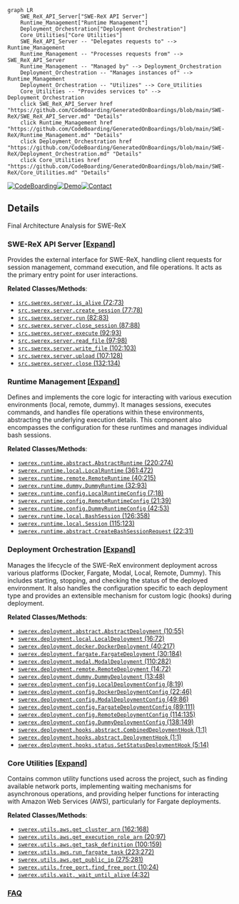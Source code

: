 ```mermaid
graph LR
    SWE_ReX_API_Server["SWE-ReX API Server"]
    Runtime_Management["Runtime Management"]
    Deployment_Orchestration["Deployment Orchestration"]
    Core_Utilities["Core Utilities"]
    SWE_ReX_API_Server -- "Delegates requests to" --> Runtime_Management
    Runtime_Management -- "Processes requests from" --> SWE_ReX_API_Server
    Runtime_Management -- "Managed by" --> Deployment_Orchestration
    Deployment_Orchestration -- "Manages instances of" --> Runtime_Management
    Deployment_Orchestration -- "Utilizes" --> Core_Utilities
    Core_Utilities -- "Provides services to" --> Deployment_Orchestration
    click SWE_ReX_API_Server href "https://github.com/CodeBoarding/GeneratedOnBoardings/blob/main/SWE-ReX/SWE_ReX_API_Server.md" "Details"
    click Runtime_Management href "https://github.com/CodeBoarding/GeneratedOnBoardings/blob/main/SWE-ReX/Runtime_Management.md" "Details"
    click Deployment_Orchestration href "https://github.com/CodeBoarding/GeneratedOnBoardings/blob/main/SWE-ReX/Deployment_Orchestration.md" "Details"
    click Core_Utilities href "https://github.com/CodeBoarding/GeneratedOnBoardings/blob/main/SWE-ReX/Core_Utilities.md" "Details"
```

[![CodeBoarding](https://img.shields.io/badge/Generated%20by-CodeBoarding-9cf?style=flat-square)](https://github.com/CodeBoarding/CodeBoarding)[![Demo](https://img.shields.io/badge/Try%20our-Demo-blue?style=flat-square)](https://www.codeboarding.org/demo)[![Contact](https://img.shields.io/badge/Contact%20us%20-%20contact@codeboarding.org-lightgrey?style=flat-square)](mailto:contact@codeboarding.org)

## Details

Final Architecture Analysis for SWE-ReX

### SWE-ReX API Server [[Expand]](./SWE_ReX_API_Server.md)
Provides the external interface for SWE-ReX, handling client requests for session management, command execution, and file operations. It acts as the primary entry point for user interactions.


**Related Classes/Methods**:

- <a href="https://github.com/synth-laboratories/SWE-ReX/src/swerex/server.py#L72-L73" target="_blank" rel="noopener noreferrer">`src.swerex.server.is_alive` (72:73)</a>
- <a href="https://github.com/synth-laboratories/SWE-ReX/src/swerex/server.py#L77-L78" target="_blank" rel="noopener noreferrer">`src.swerex.server.create_session` (77:78)</a>
- <a href="https://github.com/synth-laboratories/SWE-ReX/src/swerex/server.py#L82-L83" target="_blank" rel="noopener noreferrer">`src.swerex.server.run` (82:83)</a>
- <a href="https://github.com/synth-laboratories/SWE-ReX/src/swerex/server.py#L87-L88" target="_blank" rel="noopener noreferrer">`src.swerex.server.close_session` (87:88)</a>
- <a href="https://github.com/synth-laboratories/SWE-ReX/src/swerex/server.py#L92-L93" target="_blank" rel="noopener noreferrer">`src.swerex.server.execute` (92:93)</a>
- <a href="https://github.com/synth-laboratories/SWE-ReX/src/swerex/server.py#L97-L98" target="_blank" rel="noopener noreferrer">`src.swerex.server.read_file` (97:98)</a>
- <a href="https://github.com/synth-laboratories/SWE-ReX/src/swerex/server.py#L102-L103" target="_blank" rel="noopener noreferrer">`src.swerex.server.write_file` (102:103)</a>
- <a href="https://github.com/synth-laboratories/SWE-ReX/src/swerex/server.py#L107-L128" target="_blank" rel="noopener noreferrer">`src.swerex.server.upload` (107:128)</a>
- <a href="https://github.com/synth-laboratories/SWE-ReX/src/swerex/server.py#L132-L134" target="_blank" rel="noopener noreferrer">`src.swerex.server.close` (132:134)</a>


### Runtime Management [[Expand]](./Runtime_Management.md)
Defines and implements the core logic for interacting with various execution environments (local, remote, dummy). It manages sessions, executes commands, and handles file operations within these environments, abstracting the underlying execution details. This component also encompasses the configuration for these runtimes and manages individual bash sessions.


**Related Classes/Methods**:

- <a href="https://github.com/synth-laboratories/SWE-ReX/src/swerex/runtime/abstract.py#L220-L274" target="_blank" rel="noopener noreferrer">`swerex.runtime.abstract.AbstractRuntime` (220:274)</a>
- <a href="https://github.com/synth-laboratories/SWE-ReX/src/swerex/runtime/local.py#L361-L472" target="_blank" rel="noopener noreferrer">`swerex.runtime.local.LocalRuntime` (361:472)</a>
- <a href="https://github.com/synth-laboratories/SWE-ReX/src/swerex/runtime/remote.py#L40-L215" target="_blank" rel="noopener noreferrer">`swerex.runtime.remote.RemoteRuntime` (40:215)</a>
- <a href="https://github.com/synth-laboratories/SWE-ReX/src/swerex/runtime/dummy.py#L32-L93" target="_blank" rel="noopener noreferrer">`swerex.runtime.dummy.DummyRuntime` (32:93)</a>
- <a href="https://github.com/synth-laboratories/SWE-ReX/src/swerex/runtime/config.py#L7-L18" target="_blank" rel="noopener noreferrer">`swerex.runtime.config.LocalRuntimeConfig` (7:18)</a>
- <a href="https://github.com/synth-laboratories/SWE-ReX/src/swerex/runtime/config.py#L21-L39" target="_blank" rel="noopener noreferrer">`swerex.runtime.config.RemoteRuntimeConfig` (21:39)</a>
- <a href="https://github.com/synth-laboratories/SWE-ReX/src/swerex/runtime/config.py#L42-L53" target="_blank" rel="noopener noreferrer">`swerex.runtime.config.DummyRuntimeConfig` (42:53)</a>
- <a href="https://github.com/synth-laboratories/SWE-ReX/src/swerex/runtime/local.py#L126-L358" target="_blank" rel="noopener noreferrer">`swerex.runtime.local.BashSession` (126:358)</a>
- <a href="https://github.com/synth-laboratories/SWE-ReX/src/swerex/runtime/local.py#L115-L123" target="_blank" rel="noopener noreferrer">`swerex.runtime.local.Session` (115:123)</a>
- <a href="https://github.com/synth-laboratories/SWE-ReX/src/swerex/runtime/abstract.py#L22-L31" target="_blank" rel="noopener noreferrer">`swerex.runtime.abstract.CreateBashSessionRequest` (22:31)</a>


### Deployment Orchestration [[Expand]](./Deployment_Orchestration.md)
Manages the lifecycle of the SWE-ReX environment deployment across various platforms (Docker, Fargate, Modal, Local, Remote, Dummy). This includes starting, stopping, and checking the status of the deployed environment. It also handles the configuration specific to each deployment type and provides an extensible mechanism for custom logic (hooks) during deployment.


**Related Classes/Methods**:

- <a href="https://github.com/synth-laboratories/SWE-ReX/src/swerex/deployment/abstract.py#L10-L55" target="_blank" rel="noopener noreferrer">`swerex.deployment.abstract.AbstractDeployment` (10:55)</a>
- <a href="https://github.com/synth-laboratories/SWE-ReX/src/swerex/deployment/local.py#L16-L72" target="_blank" rel="noopener noreferrer">`swerex.deployment.local.LocalDeployment` (16:72)</a>
- <a href="https://github.com/synth-laboratories/SWE-ReX/src/swerex/deployment/docker.py#L40-L217" target="_blank" rel="noopener noreferrer">`swerex.deployment.docker.DockerDeployment` (40:217)</a>
- <a href="https://github.com/synth-laboratories/SWE-ReX/src/swerex/deployment/fargate.py#L30-L184" target="_blank" rel="noopener noreferrer">`swerex.deployment.fargate.FargateDeployment` (30:184)</a>
- <a href="https://github.com/synth-laboratories/SWE-ReX/src/swerex/deployment/modal.py#L110-L282" target="_blank" rel="noopener noreferrer">`swerex.deployment.modal.ModalDeployment` (110:282)</a>
- <a href="https://github.com/synth-laboratories/SWE-ReX/src/swerex/deployment/remote.py#L14-L72" target="_blank" rel="noopener noreferrer">`swerex.deployment.remote.RemoteDeployment` (14:72)</a>
- <a href="https://github.com/synth-laboratories/SWE-ReX/src/swerex/deployment/dummy.py#L13-L48" target="_blank" rel="noopener noreferrer">`swerex.deployment.dummy.DummyDeployment` (13:48)</a>
- <a href="https://github.com/synth-laboratories/SWE-ReX/src/swerex/deployment/config.py#L8-L19" target="_blank" rel="noopener noreferrer">`swerex.deployment.config.LocalDeploymentConfig` (8:19)</a>
- <a href="https://github.com/synth-laboratories/SWE-ReX/src/swerex/deployment/config.py#L22-L46" target="_blank" rel="noopener noreferrer">`swerex.deployment.config.DockerDeploymentConfig` (22:46)</a>
- <a href="https://github.com/synth-laboratories/SWE-ReX/src/swerex/deployment/config.py#L49-L86" target="_blank" rel="noopener noreferrer">`swerex.deployment.config.ModalDeploymentConfig` (49:86)</a>
- <a href="https://github.com/synth-laboratories/SWE-ReX/src/swerex/deployment/config.py#L89-L111" target="_blank" rel="noopener noreferrer">`swerex.deployment.config.FargateDeploymentConfig` (89:111)</a>
- <a href="https://github.com/synth-laboratories/SWE-ReX/src/swerex/deployment/config.py#L114-L135" target="_blank" rel="noopener noreferrer">`swerex.deployment.config.RemoteDeploymentConfig` (114:135)</a>
- <a href="https://github.com/synth-laboratories/SWE-ReX/src/swerex/deployment/config.py#L138-L149" target="_blank" rel="noopener noreferrer">`swerex.deployment.config.DummyDeploymentConfig` (138:149)</a>
- <a href="https://github.com/synth-laboratories/SWE-ReX/src/swerex/deployment/hooks/abstract.py#L1-L1" target="_blank" rel="noopener noreferrer">`swerex.deployment.hooks.abstract.CombinedDeploymentHook` (1:1)</a>
- <a href="https://github.com/synth-laboratories/SWE-ReX/src/swerex/deployment/hooks/abstract.py#L1-L1" target="_blank" rel="noopener noreferrer">`swerex.deployment.hooks.abstract.DeploymentHook` (1:1)</a>
- <a href="https://github.com/synth-laboratories/SWE-ReX/src/swerex/deployment/hooks/status.py#L5-L14" target="_blank" rel="noopener noreferrer">`swerex.deployment.hooks.status.SetStatusDeploymentHook` (5:14)</a>


### Core Utilities [[Expand]](./Core_Utilities.md)
Contains common utility functions used across the project, such as finding available network ports, implementing waiting mechanisms for asynchronous operations, and providing helper functions for interacting with Amazon Web Services (AWS), particularly for Fargate deployments.


**Related Classes/Methods**:

- <a href="https://github.com/synth-laboratories/SWE-ReX/src/swerex/utils/aws.py#L162-L168" target="_blank" rel="noopener noreferrer">`swerex.utils.aws.get_cluster_arn` (162:168)</a>
- <a href="https://github.com/synth-laboratories/SWE-ReX/src/swerex/utils/aws.py#L20-L97" target="_blank" rel="noopener noreferrer">`swerex.utils.aws.get_execution_role_arn` (20:97)</a>
- <a href="https://github.com/synth-laboratories/SWE-ReX/src/swerex/utils/aws.py#L100-L159" target="_blank" rel="noopener noreferrer">`swerex.utils.aws.get_task_definition` (100:159)</a>
- <a href="https://github.com/synth-laboratories/SWE-ReX/src/swerex/utils/aws.py#L223-L272" target="_blank" rel="noopener noreferrer">`swerex.utils.aws.run_fargate_task` (223:272)</a>
- <a href="https://github.com/synth-laboratories/SWE-ReX/src/swerex/utils/aws.py#L275-L281" target="_blank" rel="noopener noreferrer">`swerex.utils.aws.get_public_ip` (275:281)</a>
- <a href="https://github.com/synth-laboratories/SWE-ReX/src/swerex/utils/free_port.py#L10-L24" target="_blank" rel="noopener noreferrer">`swerex.utils.free_port.find_free_port` (10:24)</a>
- <a href="https://github.com/synth-laboratories/SWE-ReX/src/swerex/utils/wait.py#L4-L32" target="_blank" rel="noopener noreferrer">`swerex.utils.wait._wait_until_alive` (4:32)</a>




### [FAQ](https://github.com/CodeBoarding/GeneratedOnBoardings/tree/main?tab=readme-ov-file#faq)
